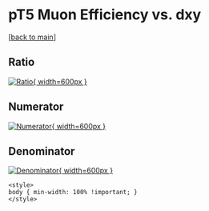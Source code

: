 # pT5 Muon Efficiency vs. dxy

[[back to main](./)]



## Ratio

[![Ratio](../mtv/var/pT5_13_eff_dxy.png){ width=600px }](../mtv/var/pT5_13_eff_dxy.pdf)

## Numerator

[![Numerator](../mtv/num/pT5_13_eff_dxy_num.png){ width=600px }](../mtv/num/pT5_13_eff_dxy_num.pdf)

## Denominator

[![Denominator](../mtv/den/pT5_13_eff_dxy_den.png){ width=600px }](../mtv/den/pT5_13_eff_dxy_den.pdf)


``` {=html}
<style>
body { min-width: 100% !important; }
</style>
```
